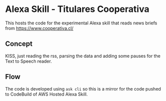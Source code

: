 # Alexa Skill - Titulares Cooperativa 

This hosts the code for the experimental Alexa skill that reads news briefs from https://www.cooperativa.cl/

## Concept

KISS, just reading the rss, parsing the data and adding some pauses for the Text to Speech reader.

## Flow

The code is developed using `ask cli` so this is a mirror for the code pushed to CodeBuild of AWS Hosted Alexa Skill.